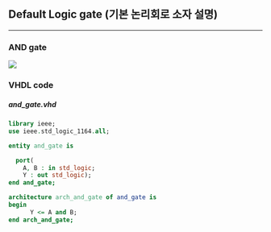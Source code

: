 ## Default Logic gate (기본 논리회로 소자 설명)
---
### AND gate
![](https://www.google.com/url?sa=i&source=images&cd=&ved=2ahUKEwj_58_g_JfjAhWDV7wKHcAxBVsQjRx6BAgBEAU&url=https%3A%2F%2Farduinotricks.com%2Fdigital-logic-and-gate%2F&psig=AOvVaw23POGmtl3Dh9WhNDDmcRYK&ust=1562216672052278)

### VHDL code
##### and_gate.vhd
```vhd
library ieee;
use ieee.std_logic_1164.all;

entity and_gate is

  port(
    A, B : in std_logic;
    Y : out std_logic);
end and_gate;

architecture arch_and_gate of and_gate is
begin
      Y <= A and B;
end arch_and_gate;
```
